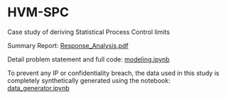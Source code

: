 # HVM-SPC
Case study of deriving Statistical Process Control limits

Summary Report: [Response_Analysis.pdf](https://github.com/stephenleo87/HVM-SPC/blob/master/Response_Analysis.pdf)

Detail problem statement and full code: [modeling.ipynb](https://github.com/stephenleo87/HVM-SPC/blob/master/modeling.ipynb)

To prevent any IP or confidentiality breach, the data used in this study is completely synthetically generated using the notebook: [data_generator.ipynb](https://github.com/stephenleo87/HVM-SPC/blob/master/data_generator.ipynb)
